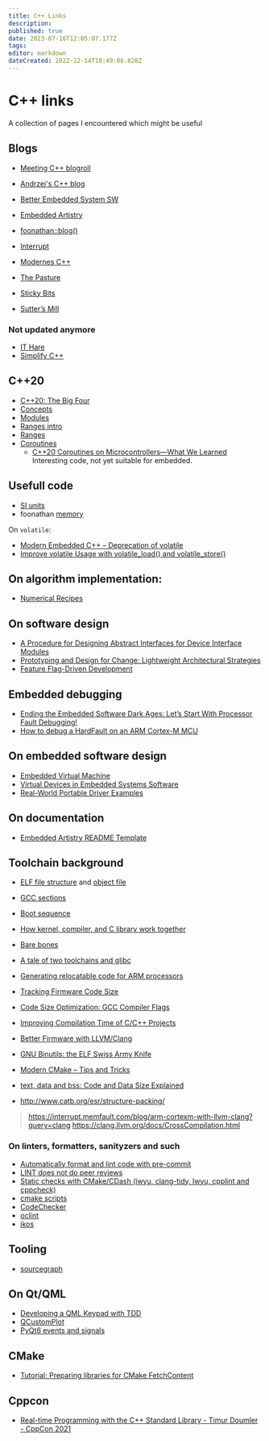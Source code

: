 ```yaml
---
title: C++ Links
description: 
published: true
date: 2023-07-16T12:05:07.177Z
tags: 
editor: markdown
dateCreated: 2022-12-14T19:49:06.828Z
---
```


# C++ links

A collection of pages I encountered which might be useful

## Blogs

* [Meeting C++ blogroll](https://www.meetingcpp.com/blog/blogroll/)

* [Andrzej's C++ blog](https://akrzemi1.wordpress.com/)
* [Better Embedded System SW](https://betterembsw.blogspot.com/)
* [Embedded Artistry](https://embeddedartistry.com/blog)
* [foonathan::blog()](https://www.foonathan.net/)
* [Interrupt](https://interrupt.memfault.com/blog/)
* [Modernes C++](https://www.modernescpp.com/)
* [The Pasture](https://thephd.dev/)
* [Sticky Bits](https://blog.feabhas.com/)

* [Sutter’s Mill](https://herbsutter.com/)

### Not updated anymore

* [IT Hare](http://ithare.com/)
* [Simplify C++](https://arne-mertz.de/)

## C++20

* [C++20: The Big Four](https://www.modernescpp.com/index.php/thebigfour)
* [Concepts](https://www.modernescpp.com/index.php/define-concepts)
* [Modules](https://www.modernescpp.com/index.php/cpp20-modules)
* [Ranges intro](https://www.modernescpp.com/index.php/c-20-the-ranges-library)
* [Ranges](https://www.modernescpp.com/index.php/the-ranges-library-in-c-20-a-deep-dive)
* [Coroutines](https://www.modernescpp.com/index.php/c-20-coroutines-the-first-overview)
  * [C++20 Coroutines on Microcontrollers—What We Learned](https://www.researchgate.net/publication/339221041_C20_Coroutines_on_Microcontrollers_-What_We_Learned)
    Interesting code, not yet suitable for embedded.

## Usefull code
* [SI units](https://github.com/bernedom/SI)
* foonathan [memory](https://github.com/foonathan/memory)

On `volatile`:
* [Modern Embedded C++ – Deprecation of volatile](https://blog.feabhas.com/2021/05/modern-embedded-c-deprecation-of-volatile/#more-3495)
* [Improve volatile Usage with volatile_load() and volatile_store()](https://embeddedartistry.com/blog/2019/03/11/improve-volatile-usage-with-volatile_load-and-volatile_store/)

## On algorithm implementation:
* [Numerical Recipes](http://numerical.recipes/)

## On software design
* [A Procedure for Designing Abstract Interfaces for Device Interface Modules](https://embeddedartistry.com/fieldatlas/a-procedure-for-designing-abstract-interfaces-for-device-interface-modules/)
* [Prototyping and Design for Change: Lightweight Architectural Strategies](https://embeddedartistry.com/blog/2020/01/20/prototyping-for-portability-lightweight-architectural-strategies/)
* [Feature Flag-Driven Development](https://dzone.com/articles/feature-flag-driven-development)


## Embedded debugging

* [Ending the Embedded Software Dark Ages: Let’s Start With Processor Fault Debugging!](https://embeddedartistry.com/blog/2021/01/11/hard-fault-debugging/)
* [How to debug a HardFault on an ARM Cortex-M MCU](https://interrupt.memfault.com/blog/cortex-m-fault-debug?query=hardfault)

## On embedded software design

* [Embedded Virtual Machine](https://github.com/embvm)
* [Virtual Devices in Embedded Systems Software](https://embeddedartistry.com/blog/2020/08/03/virtual-devices-in-embedded-systems-software/)
* [Real-World Portable Driver Examples](https://embeddedartistry.com/blog/2020/11/23/real-world-portable-driver-examples/)

## On documentation

* [Embedded Artistry README Template](https://embeddedartistry.com/blog/2017/11/30/embedded-artistry-readme-template/)

## Toolchain background

* [ELF file structure](https://wiki.osdev.org/ELF) and [object file](https://en.wikipedia.org/wiki/Object_file)
* [GCC sections](https://gcc.gnu.org/onlinedocs/gccint/Sections.html)
* [Boot sequence](https://wiki.osdev.org/Boot_sequence)
* [How kernel, compiler, and C library work together](https://wiki.osdev.org/How_kernel,_compiler,_and_C_library_work_together)
* [Bare bones](https://wiki.osdev.org/Bare_bones)
* [A tale of two toolchains and glibc](https://www.collabora.com/news-and-blog/blog/2021/09/30/a-tale-of-two-toolchains-and-glibc/)
* [Generating relocatable code for ARM processors](https://blog.llvm.org/posts/2021-10-01-generating-relocatable-code-for-arm-processors/)

* [Tracking Firmware Code Size](https://interrupt.memfault.com/blog/code-size-deltas?query=compile%20flags)
* [Code Size Optimization: GCC Compiler Flags](https://interrupt.memfault.com/blog/code-size-optimization-gcc-flags?query=improving%20compilation%20time)
* [Improving Compilation Time of C/C++ Projects](https://interrupt.memfault.com/blog/improving-compilation-times-c-cpp-projects?query=improving%20compilation%20time)
* [Better Firmware with LLVM/Clang](https://interrupt.memfault.com/blog/arm-cortexm-with-llvm-clang?query=better%20firmware%20with%20llvm)
* [GNU Binutils: the ELF Swiss Army Knife](https://interrupt.memfault.com/blog/gnu-binutils?query=gnu%20binutil)

* [Modern CMake – Tips and Tricks](https://www.incredibuild.com/blog/modern-cmake-tips-and-tricks)

* [text, data and bss: Code and Data Size Explained](https://mcuoneclipse.com/2013/04/14/text-data-and-bss-code-and-data-size-explained/)

* http://www.catb.org/esr/structure-packing/

> https://interrupt.memfault.com/blog/arm-cortexm-with-llvm-clang?query=clang
> https://clang.llvm.org/docs/CrossCompilation.html

### On linters, formatters, sanityzers and such

* [Automatically format and lint code with pre-commit](https://interrupt.memfault.com/blog/pre-commit?query=automatically%20format%20and%20lint)
* [LINT does not do peer reviews](https://betterembsw.blogspot.com/2020/08/lint-does-not-do-peer-reviews.html)
* [Static checks with CMake/CDash (iwyu, clang-tidy, lwyu, cpplint and cppcheck)](https://www.kitware.com/static-checks-with-cmake-cdash-iwyu-clang-tidy-lwyu-cpplint-and-cppcheck/)
* [cmake scripts](https://github.com/StableCoder/cmake-scripts#sanitizer-builds-sanitizerscmake)
* [CodeChecker](https://github.com/Ericsson/CodeChecker)
* [oclint](https://oclint.org/)
* [ikos](https://github.com/NASA-SW-VnV/ikos)

## Tooling

* [sourcegraph](https://about.sourcegraph.com/)

## On Qt/QML

* [Developing a QML Keypad with TDD](https://embeddeduse.com/2021/11/18/developing-a-qml-keypad-with-tdd/)
* [QCustomPlot ](https://www.qcustomplot.com/)
* [PyQt6 events and signals](https://zetcode.com/pyqt6/eventssignals/)

## CMake

* [Tutorial: Preparing libraries for CMake FetchContent](https://www.foonathan.net/2022/06/cmake-fetchcontent/)

## Cppcon

* [Real-time Programming with the C++ Standard Library - Timur Doumler - CppCon 2021](https://www.youtube.com/watch?v=Tof5pRedskI)
